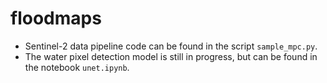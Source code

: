 # floodmaps
* Sentinel-2 data pipeline code can be found in the script `sample_mpc.py`.
* The water pixel detection model is still in progress, but can be found in the notebook `unet.ipynb`.
